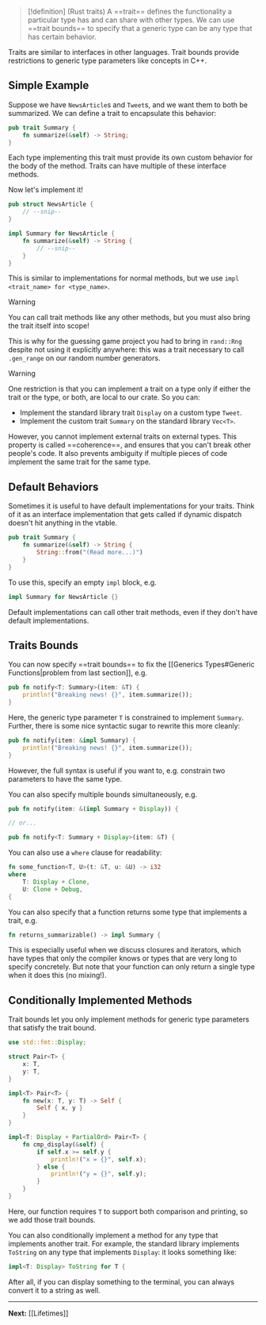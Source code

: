 > [!definition] (Rust traits)
> A ==trait== defines the functionality a particular type has and can share with other types. We can use ==trait bounds== to specify that a generic type can be any type that has certain behavior.

Traits are similar to interfaces in other languages. Trait bounds provide restrictions to generic type parameters like concepts in C++.

## Simple Example

Suppose we have `NewsArticle`s and `Tweet`s, and we want them to both be summarized. We can define a trait to encapsulate this behavior:

```rust
pub trait Summary {
	fn summarize(&self) -> String;
}
```

Each type implementing this trait must provide its own custom behavior for the body of the method. Traits can have multiple of these interface methods.

Now let's implement it!

```rust
pub struct NewsArticle {
	// --snip--
}

impl Summary for NewsArticle {
	fn summarize(&self) -> String {
		// --snip--
	}
}
```

This is similar to implementations for normal methods, but we use `impl <trait_name> for <type_name>`.

> [!warning]
> You can call trait methods like any other methods, but you must also bring the trait itself into scope!

This is why for the guessing game project you had to bring in `rand::Rng` despite not using it explicitly anywhere: this was a trait necessary to call `.gen_range` on our random number generators.

> [!warning]
> One restriction is that you can implement a trait on a type only if either the trait or the type, or both, are local to our crate. So you can:
> 
> * Implement the standard library trait `Display` on a custom type `Tweet`.
> * Implement the custom trait `Summary` on the standard library `Vec<T>`.
> 
> However, you cannot implement external traits on external types. This property is called ==coherence==, and ensures that you can't break other people's code. It also prevents ambiguity if multiple pieces of code implement the same trait for the same type.

## Default Behaviors

Sometimes it is useful to have default implementations for your traits. Think of it as an interface implementation that gets called if dynamic dispatch doesn't hit anything in the vtable.

```rust
pub trait Summary {
	fn summarize(&self) -> String {
		String::from("(Read more...)")
	}
}
```

To use this, specify an empty `impl` block, e.g.

```rust
impl Summary for NewsArticle {}
```

Default implementations can call other trait methods, even if they don't have default implementations.

## Traits Bounds

You can now specify ==trait bounds== to fix the [[Generics Types#Generic Functions|problem from last section]], e.g.

```rust
pub fn notify<T: Summary>(item: &T) {
	println!("Breaking news! {}", item.summarize());
}
```

Here, the generic type parameter `T` is constrained to implement `Summary`. Further, there is some nice syntactic sugar to rewrite this more cleanly:

```rust
pub fn notify(item: &impl Summary) {
	println!("Breaking news! {}", item.summarize());
}
```

However, the full syntax is useful if you want to, e.g. constrain two parameters to have the same type.

You can also specify multiple bounds simultaneously, e.g.

```rust
pub fn notify(item: &(impl Summary + Display)) {

// or...

pub fn notify<T: Summary + Display>(item: &T) {
```

You can also use a `where` clause for readability:

```rust
fn some_function<T, U>(t: &T, u: &U) -> i32
where
	T: Display + Clone,
	U: Clone + Debug,
{
```

You can also specify that a function returns some type that implements a trait, e.g.

```rust
fn returns_summarizable() -> impl Summary {
```

This is especially useful when we discuss closures and iterators, which have types that only the compiler knows or types that are very long to specify concretely. But note that your function can only return a single type when it does this (no mixing!).

## Conditionally Implemented Methods

Trait bounds let you only implement methods for generic type parameters that satisfy the trait bound.

```rust
use std::fmt::Display;

struct Pair<T> {
	x: T,
	y: T,
}

impl<T> Pair<T> {
	fn new(x: T, y: T) -> Self {
		Self { x, y }
	}
}

impl<T: Display + PartialOrd> Pair<T> {
	fn cmp_display(&self) {
		if self.x >= self.y {
			println!("x = {}", self.x);
		} else {
			println!("y = {}", self.y);
		}
	}
}
```

Here, our function requires `T` to support both comparison and printing, so we add those trait bounds.

You can also conditionally implement a method for any type that implements another trait. For example, the standard library implements `ToString` on any type that implements `Display`: it looks something like:

```rust
impl<T: Display> ToString for T {
```

After all, if you can display something to the terminal, you can always convert it to a string as well.

---

**Next:** [[Lifetimes]]